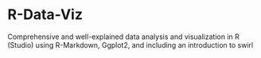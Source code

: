 # R-Data-Viz
Comprehensive and well-explained data analysis and visualization in R (Studio) using R-Markdown, Ggplot2, and including an introduction to swirl

